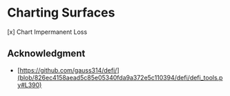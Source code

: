 # Charting Surfaces

[x] Chart Impermanent Loss 

## Acknowledgment
- [https://github.com/gauss314/defi/](blob/826ec4158aead5c85e05340fda9a372e5c110394/defi/defi_tools.py#L390)
